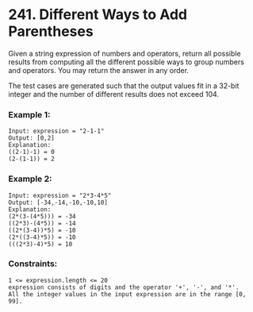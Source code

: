 # 241. Different Ways to Add Parentheses

Given a string expression of numbers and operators, return all possible results from computing all the different possible ways to group numbers and operators. You may return the answer in any order.

The test cases are generated such that the output values fit in a 32-bit integer and the number of different results does not exceed 104.

 

### Example 1:
```
Input: expression = "2-1-1"
Output: [0,2]
Explanation:
((2-1)-1) = 0 
(2-(1-1)) = 2
```
### Example 2:
```
Input: expression = "2*3-4*5"
Output: [-34,-14,-10,-10,10]
Explanation:
(2*(3-(4*5))) = -34 
((2*3)-(4*5)) = -14 
((2*(3-4))*5) = -10 
(2*((3-4)*5)) = -10 
(((2*3)-4)*5) = 10
```

### Constraints:
```
1 <= expression.length <= 20
expression consists of digits and the operator '+', '-', and '*'.
All the integer values in the input expression are in the range [0, 99].
```

